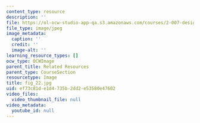 ```yaml
---
content_type: resource
description: ''
file: https://ol-ocw-studio-app-qa.s3.amazonaws.com/courses/2-007-design-and-manufacturing-i-spring-2009/ef73c81de1d4735b2dd2e53580e47602_fig_22.jpg
file_type: image/jpeg
image_metadata:
  caption: ''
  credit: ''
  image-alt: ''
learning_resource_types: []
ocw_type: OCWImage
parent_title: Related Resources
parent_type: CourseSection
resourcetype: Image
title: fig_22.jpg
uid: ef73c81d-e1d4-735b-2dd2-e53580e47602
video_files:
  video_thumbnail_file: null
video_metadata:
  youtube_id: null
---
```

